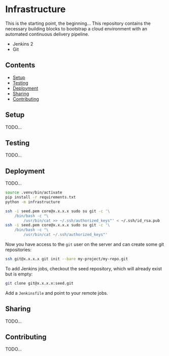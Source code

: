 # Infrastructure

This is the starting point, the beginning... This repository contains the
necessary building blocks to bootstrap a cloud environment with an automated
continuous delivery pipeline.

- Jenkins 2
- Git

## Contents

- [Setup](#setup)
- [Testing](#testing)
- [Deployment](#deployment)
- [Sharing](#sharing)
- [Contributing](#contributing)

## Setup

TODO...

## Testing

TODO...

## Deployment

TODO...

```bash
source .venv/bin/activate
pip install -r requirements.txt
python -m infrastructure
```

```bash
ssh -i seed.pem core@x.x.x.x sudo su git -c '\
    /bin/bash -c "\
        /usr/bin/cat >> ~/.ssh/authorized_keys"' < ~/.ssh/id_rsa.pub
ssh -i seed.pem core@x.x.x.x sudo su git -c '\
    /bin/bash -c "\
        /usr/bin/cat ~/.ssh/authorized_keys"'
```

Now you have access to the `git` user on the server and can create
some git repositories:

```bash
ssh git@x.x.x.x git init --bare my-project/my-repo.git
```

To add Jenkins jobs, checkout the seed repository, which will already
exist but is empty:

```bash
git clone git@x.x.x.x:seed.git
```

Add a `Jenkinsfile` and point to your remote jobs.

## Sharing

TODO...

## Contributing

TODO...
